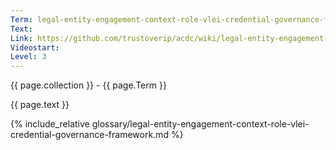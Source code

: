 ```yaml
---
Term: legal-entity-engagement-context-role-vlei-credential-governance-framework
Text: 
Link: https://github.com/trustoverip/acdc/wiki/legal-entity-engagement-context-role-vlei-credential-governance-framework
Videostart: 
Level: 3
---
```


{{ page.collection }} - {{ page.Term }}

   {{ page.text }}

{% include_relative glossary/legal-entity-engagement-context-role-vlei-credential-governance-framework.md %}

